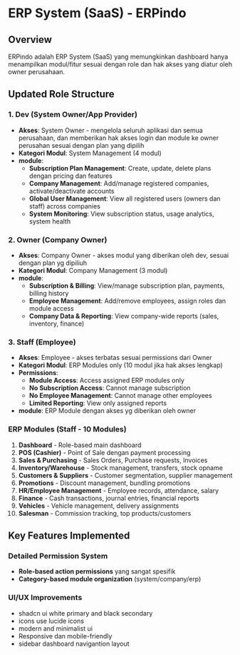# ERP System (SaaS) - ERPindo

## Overview

ERPindo adalah ERP System (SaaS) yang memungkinkan dashboard hanya menampilkan modul/fitur sesuai dengan role dan hak akses yang diatur oleh owner perusahaan.

## Updated Role Structure

### 1. Dev (System Owner/App Provider) 

- **Akses**: System Owner - mengelola seluruh aplikasi dan semua perusahaan, dan memberikan hak akses login dan module ke owner perusahan sesuai dengan plan yang dipilih
- **Kategori Modul**: System Management (4 modul)
- **module**:
  - **Subscription Plan Management**: Create, update, delete plans dengan pricing dan features
  - **Company Management**: Add/manage registered companies, activate/deactivate accounts
  - **Global User Management**: View all registered users (owners dan staff) across companies
  - **System Monitoring**: View subscription status, usage analytics, system health

### 2. Owner (Company Owner) 

- **Akses**: Company Owner - akses modul yang diberikan oleh dev, sesuai dengan plan yg dipiliuh
- **Kategori Modul**: Company Management (3 modul)
- **module**:
  - **Subscription & Billing**: View/manage subscription plan, payments, billing history
  - **Employee Management**: Add/remove employees, assign roles dan module access
  - **Company Data & Reporting**: View company-wide reports (sales, inventory, finance)

### 3. Staff (Employee) 

- **Akses**: Employee - akses terbatas sesuai permissions dari Owner
- **Kategori Modul**: ERP Modules only (10 modul jika hak akses lengkap)
- **Permissions**:
  - **Module Access**: Access assigned ERP modules only
  - **No Subscription Access**: Cannot manage subscription
  - **No Employee Management**: Cannot manage other employees
  - **Limited Reporting**: View only assigned reports
- **module**: ERP Module dengan akses yg diberikan oleh owner

### ERP Modules (Staff - 10 Modules)

1. **Dashboard** - Role-based main dashboard
2. **POS (Cashier)** - Point of Sale dengan payment processing
3. **Sales & Purchasing** - Sales Orders, Purchase requests, Invoices
4. **Inventory/Warehouse** - Stock management, transfers, stock opname
5. **Customers & Suppliers** - Customer segmentation, supplier management
6. **Promotions** - Discount management, bundling promotions
7. **HR/Employee Management** - Employee records, attendance, salary
8. **Finance** - Cash transactions, journal entries, financial reports
9. **Vehicles** - Vehicle management, delivery assignments
10. **Salesman** - Commission tracking, top products/customers

## Key Features Implemented

### Detailed Permission System

- **Role-based action permissions** yang sangat spesifik
- **Category-based module organization** (system/company/erp)

### UI/UX Improvements

- shadcn ui white primary and black secondary
- icons use lucide icons
- modern and minimalist ui
- Responsive dan mobile-friendly
- sidebar dashboard navigantion layout